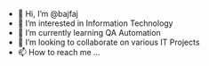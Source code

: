 - 👋 Hi, I’m @bajfaj
- 👀 I’m interested in Information Technology
- 🌱 I’m currently learning QA Automation
- 💞️ I’m looking to collaborate on various IT Projects
- 📫 How to reach me ...

<!---
bajfaj/bajfaj is a ✨ special ✨ repository because its `README.md` (this file) appears on your GitHub profile.
You can click the Preview link to take a look at your changes.
--->
